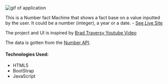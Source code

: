 ![gif of application](https://res.cloudinary.com/peoray/image/upload/v1530117604/nfm_zqyxkg.gif)


This is a Number fact Machine that shows a fact base on a value inputted by the user. It could be a number (integer), a year or a date. - [See Live Site](https://peoray.github.io/number-facts-machine/)

The project and UI is inspired by [Brad Traversy Youtube Video](https://www.youtube.com/watch?v=tUE2Nic21BA)

The data is gotten from the [Number API](numbersapi.com).
#### Technologies Used:
* HTML5
* BootStrap
* JavaScript


